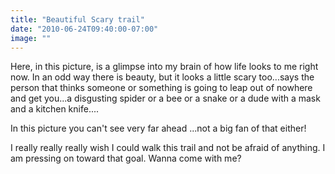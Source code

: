 ```yaml
---
title: "Beautiful Scary trail"
date: "2010-06-24T09:40:00-07:00"
image: ""
---
```


Here, in this picture, is a glimpse into my brain of how life looks to me right now. In an odd way there is beauty, but it looks a little scary too...says the person that thinks someone or something is going to leap out of nowhere and get you...a disgusting spider or a bee or a snake or a dude with a mask and a kitchen knife....

In this picture you can't see very far ahead ...not a big fan of that either!

I really really really wish I could walk this trail and not be afraid of anything. 
I am pressing on toward that goal. Wanna come with me?
